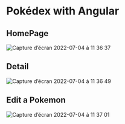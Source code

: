 # Pokédex with Angular

## HomePage
![Capture d’écran 2022-07-04 à 11 36 37](https://user-images.githubusercontent.com/89834824/177127895-9ab6d94c-7083-468b-b04c-23222fc7508b.png)


## Detail
![Capture d’écran 2022-07-04 à 11 36 49](https://user-images.githubusercontent.com/89834824/177127940-c397156d-b3e3-43fc-831b-5bd21057b646.png)


## Edit a Pokemon
![Capture d’écran 2022-07-04 à 11 37 01](https://user-images.githubusercontent.com/89834824/177127833-1b233c64-0e93-4303-b9e2-27f729527b31.png)